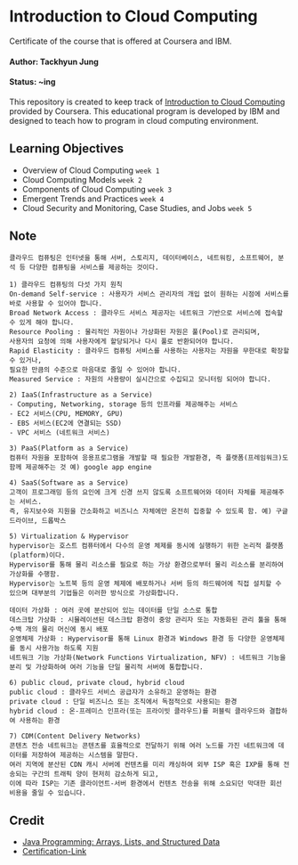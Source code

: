 # Introduction to Cloud Computing
Certificate of the course that is offered at Coursera and IBM.

#### Author: Tackhyun Jung

#### Status: ~ing

This repository is created to keep track of [Introduction to Cloud Computing](https://www.coursera.org/learn/introduction-to-cloud) provided by Coursera.
This educational program is developed by IBM and designed to teach how to program in cloud computing environment.


## Learning Objectives
* Overview of Cloud Computing `week 1`
* Cloud Computing Models `week 2`
* Components of Cloud Computing `week 3`
* Emergent Trends and Practices `week 4`
* Cloud Security and Monitoring, Case Studies, and Jobs `week 5`

## Note

```
클라우드 컴퓨팅은 인터넷을 통해 서버, 스토리지, 데이터베이스, 네트워킹, 소프트웨어, 분석 등 다양한 컴퓨팅을 서비스를 제공하는 것이다.

1) 클라우드 컴퓨팅의 다섯 가지 원칙
On-demand Self-service : 사용자가 서비스 관리자의 개입 없이 원하는 시점에 서비스를 바로 사용할 수 있어야 합니다.
Broad Network Access : 클라우드 서비스 제공자는 네트워크 기반으로 서비스에 접속할 수 있게 해야 합니다.
Resource Pooling : 물리적인 자원이나 가상화된 자원은 풀(Pool)로 관리되며, 
사용자의 요청에 의해 사용자에게 할당되거나 다시 풀로 반환되어야 합니다. 
Rapid Elasticity : 클라우드 컴퓨팅 서비스를 사용하는 사용자는 자원을 무한대로 확장할 수 있거나,
필요한 만큼의 수준으로 마음대로 줄일 수 있어야 합니다.
Measured Service : 자원의 사용량이 실시간으로 수집되고 모니터링 되어야 합니다.

2) IaaS(Infrastructure as a Service)
- Computing, Networking, storage 등의 인프라를 제공해주는 서비스
- EC2 서비스(CPU, MEMORY, GPU)
- EBS 서비스(EC2에 연결되는 SSD)
- VPC 서비스 (네트워크 서비스)

3) PaaS(Platform as a Service)
컴퓨터 자원을 포함하여 응용프로그램을 개발할 때 필요한 개발환경, 즉 플랫폼(프레임워크)도 함께 제공해주는 것 예) google app engine

4) SaaS(Software as a Service)
고객이 프로그래밍 등의 요인에 크게 신경 쓰지 않도록 소프트웨어와 데이터 자체를 제공해주는 서비스. 
즉, 유지보수와 지원을 간소화하고 비즈니스 자체에만 온전히 집중할 수 있도록 함. 예) 구글 드라이브, 드롭박스 

5) Virtualization & Hypervisor
hypervisor는 호스트 컴퓨터에서 다수의 운영 체제를 동시에 실행하기 위한 논리적 플랫폼(platform)이다.
Hypervisor를 통해 물리 리소스를 필요로 하는 가상 환경으로부터 물리 리소스를 분리하여 가상화를 수행함.
Hypervisor는 노트북 등의 운영 체제에 배포하거나 서버 등의 하드웨어에 직접 설치할 수 있으며 대부분의 기업들은 이러한 방식으로 가상화합니다.

데이터 가상화 : 여러 곳에 분산되어 있는 데이터를 단일 소스로 통합
데스크탑 가상화 : 시뮬레이션된 데스크탑 환경이 중앙 관리자 또는 자동화된 관리 툴을 통해 수백 개의 물리 머신에 동시 배포
운영체제 가상화 : Hypervisor를 통해 Linux 환경과 Windows 환경 등 다양한 운영체제를 동시 사용가능 하도록 지원
네트워크 기능 가상화(Network Functions Virtualization, NFV) : 네트워크 기능을 분리 및 가상화하여 여러 기능을 단일 물리적 서버에 통합합니다. 

6) public cloud, private cloud, hybrid cloud
public cloud : 클라우드 서비스 공급자가 소유하고 운영하는 환경
private cloud : 단일 비즈니스 또는 조직에서 독점적으로 사용되는 환경
hybrid cloud : 온-프레미스 인프라(또는 프라이빗 클라우드)를 퍼블릭 클라우드와 결합하여 사용하는 환경

7) CDM(Content Delivery Networks)
콘텐츠 전송 네트워크는 콘텐츠를 효율적으로 전달하기 위해 여러 노드를 가진 네트워크에 데이터를 저장하여 제공하는 시스템을 말한다.
여러 지역에 분산된 CDN 캐시 서버에 컨텐츠를 미리 캐싱하여 외부 ISP 혹은 IXP를 통해 전송되는 구간의 트래픽 양이 현저히 감소하게 되고,
이에 따라 ISP는 기존 클라이언트-서버 환경에서 컨텐츠 전송을 위해 소요되던 막대한 회선 비용을 줄일 수 있습니다.
```

## Credit
* [Java Programming: Arrays, Lists, and Structured Data](https://www.coursera.org/learn/java-programming-arrays-lists-data)
* [Certification-Link](https://www.coursera.org/account/accomplishments/verify/ARUZJ5MFXRY7)
